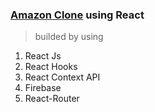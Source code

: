 ### [Amazon Clone](https://clone-87a36.web.app/) using React

> builded by using
1. React Js
2. React Hooks
3. React Context API
4. Firebase
5. React-Router

